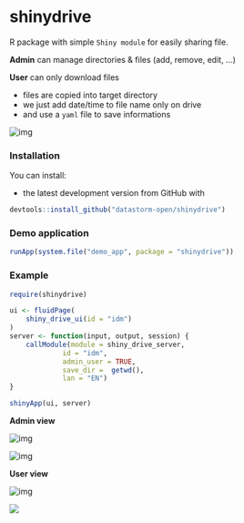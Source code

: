 # shinydrive


R package with simple ``Shiny module`` for easily sharing file.

**Admin** can manage directories & files (add, remove, edit, ...)

**User** can only download files

- files are copied into target directory
- we just add date/time to file name only on drive
- and use a ``yaml`` file to save informations

![img](figures/files.PNG)

### Installation

You can install:

-   the latest development version from GitHub with

``` r
devtools::install_github("datastorm-open/shinydrive")
```

### Demo application

``` r
runApp(system.file("demo_app", package = "shinydrive"))
```

### Example

``` r
require(shinydrive)

ui <- fluidPage(
    shiny_drive_ui(id = "idm")
)
server <- function(input, output, session) {
    callModule(module = shiny_drive_server,
             id = "idm",
             admin_user = TRUE,
             save_dir =  getwd(),
             lan = "EN")
}

shinyApp(ui, server)
```

**Admin view**

![img](figures/sd_1.PNG)

![img](figures/ad_2.PNG)

**User view**

![img](figures/sd_3.PNG)

![](figures/sd_4.PNG)
